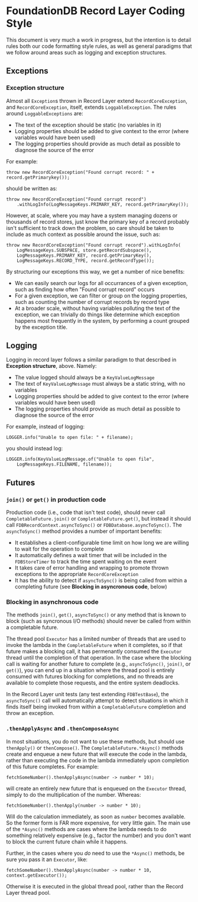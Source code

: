 # FoundationDB Record Layer Coding Style

This document is very much a work in progress, but the intention is to detail rules
both our code formatting style rules, as well as general paradigms that we follow
around areas such as logging and exception structures.

## Exceptions 

### Exception structure

Almost all `Exception`s thrown in Record Layer extend `RecordCoreException`, and
`RecordCoreException`, itself, extends `LoggableException`. The rules around 
`LoggableExceptions` are:

* The text of the exception should be static (no variables in it)
* Logging properties should be added to give context to the error (where variables would have been used)
* The logging properties should provide as much detail as possible to diagnose the source of the error

For example:

```
throw new RecordCoreException("Found corrupt record: " + record.getPrimarykey());
```

should be written as:

```
throw new RecordCoreException("Found corrupt record")
    .withLogInfo(LogMessageKeys.PRIMARY_KEY, record.getPrimaryKey());
```

However, at scale, where you may have a system managing dozens or thousands of
record stores, just know the primary key of a record probably isn't sufficient
to track down the problem, so care should be taken to include as much context as
possible around the issue, such as:

```
throw new RecordCoreException("Found corrupt record").withLogInfo(
    LogMessageKeys.SUBSPACE, store.getRecordSubspace(),
    LogMessageKeys.PRIMARY_KEY, record.getPrimaryKey(),
    LogMessageKeys.RECORD_TYPE, record.getRecordType());
```

By structuring our exceptions this way, we get a number of nice benefits:

* We can easily search our logs for all occurrances of a given exception, 
  such as finding how often "Found corrupt record" occurs
* For a given exception, we can filter or group on the logging properties,
  such as counting the number of corrupt records by record type
* At a broader scale, without having variables polluting the text of the
  exception, we can trivially do things like determine which exception
  happens most frequently in the system, by performing a count grouped by
  the exception title. 

## Logging

Logging in record layer follows a similar paradigm to that described in 
**Exception structure**, above.  Namely:

* The value logged should always be a `KeyValueLogMessage`
* The text of `KeyValueLogMessage` must always be a static string, with no variables
* Logging properties should be added to give context to the error (where 
  variables would have been used)
* The logging properties should provide as much detail as possible to diagnose the 
  source of the error

For example, instead of logging:

```
LOGGER.info("Unable to open file: " + filename);
```

you should instead log:

```
LOGGER.info(KeyValueLogMessage.of("Unable to open file",
    LogMessageKeys.FILENAME, filename));
```

## Futures

### `join()` or `get()` in production code

Production code (i.e., code that isn't test code), should never call `CompletableFuture.join()` 
or `CompletableFuture.get()`, but instead it should call `FDBRecordContext.asyncToSync()` or
`FDBDatabase.asyncToSync()`.  The `asyncToSync()` method provides a number of important
benefits:

* It establishes a client-configurable time limit on how long we are 
  willing to wait for the operation to complete
* It automatically defines a wait timer that will be included in the `FDBStoreTimer`
  to track the time spent waiting on the event
* It takes care of error handling and wrapping to promote thrown exceptions to the 
  appropriate `RecordCoreException`
* It has the ability to detect if `asyncToSync()` is being called from within a 
  completing future (see **Blocking in asyncronous code**, below)

### Blocking in asynchronous code

The methods `join()`, `get()`, `asyncToSync()` or any method that is known to block 
(such as syncronous I/O methods) should never be called from within a completable 
future.

The thread pool `Executor` has a limited number of threads that are used to invoke 
the lambda in the `CompletableFuture` when it completes, so if that future
makes a blocking call, it has permenantly consumed the `Executor` thread until 
the completion of that operation. In the case where the blocking call is waiting
for another future to complete (e.g., `asyncToSync()`, `join()`, or `get()`), you
can end up in a situation where the thread pool is entirely consumed with futures
blocking for completions, and no threads are available to complete those requests,
and the entire system deadlocks. 

In the Record Layer unit tests (any test extending `FDBTestBase`), the `asyncToSync()`
call will automatically attempt to detect situations in which it finds itself being
invoked from within a `CompletableFuture` completion and throw an exception.

### `.thenApplyAsync` and `.thenComposeAsync`

In most situations, you do not want to use these methods, but should use `thenApply()` 
or `thenCompose()`. The `CompletableFuture.*Async()` methods create and enqueue a new future 
that will execute the code in the lambda, rather than executing the code in the lambda 
immediately upon completion of this future completes. For example:

```
fetchSomeNumber().thenApplyAsync(number -> number * 10);
```

will create an entirely new future that is enqueued on the `Executor` thread, simply to 
do the multiplication of the number. Whereas:

```
fetchSomeNumber().thenApply(number -> number * 10);
```

Will do the calculation immediately, as soon as `number` becomes available.  So the 
former form is FAR more expensive, for very little gain.  The main use of the `*Async()` 
methods are cases where the lambda needs to do something relatively expensive (e.g., factor 
the number) and you don't want to block the current future chain while it happens. 

Further, in the cases where you *do* need to use the `*Async()` methods, be sure you 
pass it an `Executor`, like:

```
fetchSomeNumber().thenApplyAsync(number -> number * 10, context.getExecutor());
```

Otherwise it is executed in the global thread pool, rather than the Record Layer 
thread pool.
